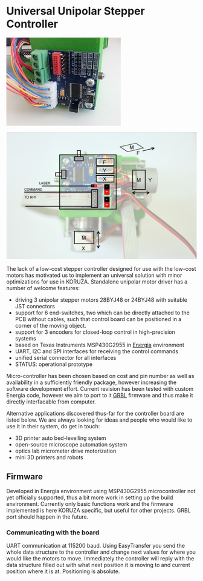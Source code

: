 # Universal Unipolar Stepper Controller

![board](https://raw.githubusercontent.com/IRNAS/UniversalUnipolarStepperController/master/StepperDriverV2.jpg)

![board](https://raw.githubusercontent.com/IRNAS/UniversalUnipolarStepperController/master/unipolar_connections_sch.png)

The lack of a low-cost stepper controller designed for use with the low-cost motors has motivated us to implement an universal solution with minor optimizations for use in KORUZA. Standalone unipolar motor driver has a number of welcome features:

 * driving 3 unipolar stepper motors 28BYJ48 or 24BYJ48 with suitable JST connectors
 * support for 6 end-switches, two which can be directly attached to the PCB without cables, such that control board can be positioned in a corner of the moving object.
 * support for 3 encoders for closed-loop control in high-precision systems
 * based on Texas Instruments MSP430G2955 in [Energia](http://energia.nu) environment
 * UART, I2C and SPI interfaces for receiving the control commands
 * unified serial connector for all interfaces
 * STATUS: operational prototype
 
Micro-controller has been chosen based on cost and pin number as well as availability in a sufficiently friendly package, however increasing the software development effort. Current revision has been tested with custom Energia code, however we aim to port to it [GRBL](https://github.com/grbl/grbl) firmware and thus make it directly interfacable from computer.

Alternative applications discovered thus-far for the controller board are listed below. We are always looking for ideas and people who would like to use it in their system, do get in touch:

 * 3D printer auto bed-levelling system
 * open-source microscope automation system
 * optics lab micrometer drive motorization
 * mini 3D printers and robots
 
## Firmware

Developed in Energia environment using MSP430G2955 microcontroller not yet officially supported, thus a bit more work in setting up the build environment. Currently only basic functions work and the firmware implemented is here KORUZA specific, but useful for other projects. GRBL port should happen in the future.

### Communicating with the board

UART communication at 115200 baud. Using EasyTransfer you send the whole data structure to the controller and change next values for where you would like the motors to move. Immediately the controller will reply with the data structure filled out with what next position it is moving to and current position where it is at. Positioning is absolute.